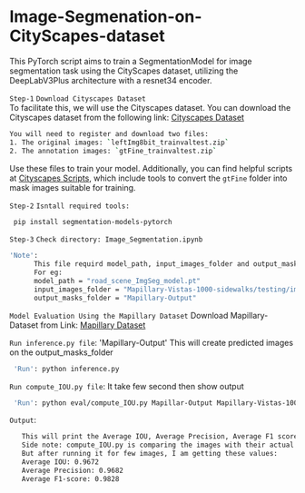 # Image-Segmenation-on-CityScapes-dataset
This PyTorch script aims to train a SegmentationModel for image segmentation task using the CityScapes dataset, utilizing the DeepLabV3Plus architecture with a resnet34 encoder.

`Step-1`
`Download Cityscapes Dataset`<br>
To facilitate this, we will use the Cityscapes dataset. You can download the Cityscapes dataset from the following link:
[Cityscapes Dataset](https://www.cityscapes-dataset.com/)
```sh
You will need to register and download two files:
1. The original images: `leftImg8bit_trainvaltest.zip`
2. The annotation images: `gtFine_trainvaltest.zip`
```
Use these files to train your model. Additionally, you can find helpful scripts at [Cityscapes Scripts](https://github.com/mcordts/cityscapesScripts.git), which include tools to convert the `gtFine` folder into mask images suitable for training.

 `Step-2`
 `Isntall required tools:`
 ```sh
  pip install segmentation-models-pytorch
 ```
 `Step-3`
 `Check directory: Image_Segmentation.ipynb`
 ```sh
 'Note':   
       This file requird model_path, input_images_folder and output_masks_folder in the script.
       For eg: 
       model_path = "road_scene_ImgSeg_model.pt"
       input_images_folder = "Mapillary-Vistas-1000-sidewalks/testing/images"
       output_masks_folder = "Mapillary-Output" 
  ```
```Model Evaluation Using the Mapillary Dataset```
  Download Mapillary-Dataset from Link: [Mapillary Dataset](https://faubox.rrze.uni-erlangen.de/getlink/fiCSvMhvKMiUox3LTMayzG/Mapillary-Vistas-1000-sidewalks.7z)

 `Run inference.py file`: 'Mapillary-Output' This will create predicted images on the output_masks_folder
 ```sh
  'Run': python inference.py     
  ```

 `Run compute_IOU.py file`: It take few second then show output
 ```sh
  'Run': python eval/compute_IOU.py Mapillar-Output Mapillary-Vistas-1000-sidewalks/testing/labels 
  ```

 `Output`:
 ```sh
    This will print the Average IOU, Average Precision, Average F1 score. 
    Side note: compute_IOU.py is comparing the images with their actual size. This caused delay in the process. 
    But after running it for few images, I am getting these values:
    Average IOU: 0.9672
    Average Precision: 0.9682
    Average F1-score: 0.9828
  ```
